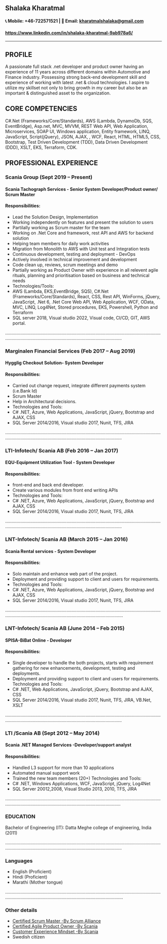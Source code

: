 ## Shalaka Kharatmal
#### 📞 Mobile: +46-722571521 | 📧 Email: <kharatmalshalaka@gmail.com> 
#### <https://www.linkedin.com/in/shalaka-kharatmal-9ab978a6/>

-------------------     ----------------------------

## PROFILE
A passionate full stack .net developer and product owner having an experience of 11 years across different domains within Automotive and Finance industry. Possessing strong back-end development skill and experience of working with latest .net & cloud technologies. I aspire to utilize my skillset not only to bring growth in my career but also be an important & distinguished asset to the organization.

## CORE COMPETENCIES
C#.Net (Frameworks/Core/Standards), AWS (Lambda, DynamoDb, SQS, EventBridge), Asp.net, MVC, MVVM, REST Web API, Web Application, Microservices, SOAP UI, Windows application, Entity framework, LINQ, JavaScript, Script(jQuery), JSON, AJAX, , WCF, React, HTML, HTML5, CSS, Bootstrap, Test Driven Development (TDD), Data Driven Development (DDD), XSLT, EKS, Terraform, CDK.

##   PROFESSIONAL EXPERIENCE
###  Scania Group (Sept 2019 – Present)
#### Scania Tachograph Services - Senior System Developer/Product owner/ Scrum Master
#### Responsibilities: 			
- Lead the Solution Design, Implementation
-	Working independently on features and present the solution to users
-	Partilally working as Scrum master for the team
-	Working on .Net Core and framework, rest API and AWS for backend solution
-	Helping team members for daily work activities
-	Migration from Monolith to AWS with Unit test and Integration tests
-	Continuous development, testing and deployment - DevOps
-	Actively involved in technical improvement and development
-	Code clean up, reviews, scrum meetings and demo
-	Partially working as Product Owner with experience in all relevent agile rituals, planning and prioritisation based on business and technical needs
-	Technologies/Tools: 
-	AWS (Lambda, EKS,EventBridge, SQS), C#.Net (Frameworks/Core/Standards), React, CSS, Rest API, WinForms, jQuery, JavaScript, .Net 6, .Net Core Web API, Web Application, WCF, OData, MVC, LINQ, Log4Net, Stored procedures, EKS, Powershell, Python and Terraform
-	SQL server 2018, Visual studio 2022, Visual code, CI/CD, GIT, AWS portal.

.........................................................................................................................................................................................................................

### Marginalen Financial Services (Feb 2017 – Aug 2019) 
#### Hygglig Checkout Solution- System Developer	
#### Responsibilities: 	
-	Carried out change request, integrate different payments system (i.e.Bank Id)
-	Scrum Master
-	Help in Architectural decisions.
-	Technologies and Tools: 
-	C# .NET, Azure, Web Applications, JavaScript, jQuery, Bootstrap and AJAX, CSS
-	SQL Server 2014/2016, Visual studio 2017, Nunit, TFS, JIRA
  
.........................................................................................................................................................................................................................

### LTI-Infotech/ Scania AB (Feb 2016 – Jan 2017) 
#### EQU-Equipment Utilization Tool - System Developer
#### Responsibilities: 	
-	front-end and back end developer.
-	Create various modules from front end writing APIs
-	Technologies and Tools: 
-	C# .NET, Azure, Web Applications, JavaScript, jQuery, Bootstrap and AJAX, CSS
-	 SQL Server 2014/2016, Visual studio 2017, Nunit, TFS, JIRA

.........................................................................................................................................................................................................................

### LNT-Infotech/ Scania AB (March 2015 – Jan 2016)
#### Scania Rental services - System Developer
#### Responsibilities: 	
-	Solo maintain and enhance web part of the project.
-	Deployment and providing support to client and users for requirements.
-	Technologies and Tools: 
-	C# .NET, Azure, Web Applications, JavaScript, jQuery, Bootstrap and AJAX, CSS
-	SQL Server 2014/2016, Visual studio 2017, Nunit, TFS, JIRA

..........................................................................................................................................................................................................................
 	
### LNT-Infotech/ Scania AB (June 2014 – Feb 2015) 
#### SPISA-BiBat Online - Developer 
#### Responsibilities: 
- 	Single developer to handle the both projects, starts with requirement gathering for new enhancements, development, testing and deployments.
-	Deployment and providing support to client and users for requirements.
        Technologies and Tools: 
-	C# .NET, Web Applications, JavaScript, jQuery, Bootstrap and AJAX, CSS
-	SQL Server 2014/2016, Visual studio 2017, Nunit, TFS, JIRA, VB.Net, XSLT
  
.........................................................................................................................................................................................................................
 	
### LTI /Scania AB (Sept 2012 – May 2014) 
#### Scania .NET Managed Services  -Developer/support analyst
#### Responsibilities: 	
-	Handled L3 support for more than 10 applications
-	Automated manual support work
-	Trained the new team members (20+)
	Technologies and Tools: 
-	C# .NET, Windows Applications, WCF, JavaScript, jQuery, Log4Net
-	SQL Server 20012,2008, Visual Studio 2013, 2010, TFS, JIRA

........................................................................................................................................................................................................................

### EDUCATION
Bachelor of Engineering (IT):  Datta Meghe college of engineering, India (2011)

.........................................................................................................................................................................................................................

### Languages
- English (Proficient)
- Hindi (Proficient)
- Marathi (Mother tongue)

..........................................................................................................................................................................................................................

### Other details
- [Certified Scrum Master -By Scrum Alliance](https://bcert.me/sklmrglei)
- [Certified Agile Product Owner -By Scania](https://www.credly.com/badges/71689270-3bcf-42a0-830f-e7a4e9b43e9c/linked_in?t=sfk0oi)
- [Customer Experience Mindset -By Scania](https://www.credly.com/earner/earned/badge/398f1124-d244-494f-9c00-778a27a28e59)
- Swedish citizen

